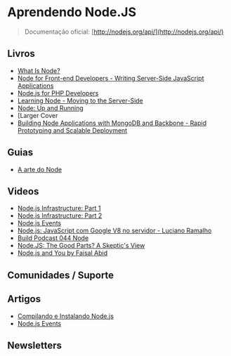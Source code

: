 # Aprendendo Node.JS

> Documentação oficial: [http://nodejs.org/api/](http://nodejs.org/api/)

## Livros
* [What Is Node?](http://shop.oreilly.com/product/0636920021506.do)
* [Node for Front-end Developers - Writing Server-Side JavaScript Applications](http://shop.oreilly.com/product/0636920023258.do)
* [Node.js for PHP Developers](http://shop.oreilly.com/product/0636920026013.do)
* [Learning Node - Moving to the Server-Side](http://shop.oreilly.com/product/0636920024606.do)
* [Node: Up and Running](http://shop.oreilly.com/product/0636920015956.do)
* [Larger Cover
* [Building Node Applications with MongoDB and Backbone - Rapid Prototyping and Scalable Deployment](http://shop.oreilly.com/product/0636920026587.do)

## Guias
* [A arte do Node](https://github.com/fth-ship/art-of-node)

## Videos
* [Node.js Infrastructure: Part 1](http://www.youtube.com/watch?v=ZRFh62EX2qM)
* [Node.js Infrastructure: Part 2](http://www.youtube.com/watch?v=4g2TWPFuqqk)
* [Node.js Events](http://www.youtube.com/watch?v=CoyIBRD6p5U)
* [Node.js: JavaScript com Google V8 no servidor - Luciano Ramalho](https://www.youtube.com/watch?v=CrOq9MmI6jw)
* [Build Podcast 044 Node](https://www.youtube.com/watch?v=nECThpIH7qc)
* [Node.JS: The Good Parts? A Skeptic's View](http://www.youtube.com/watch?v=CN0jTnSROsk)
* [Node.js and You by Faisal Abid](http://www.youtube.com/watch?v=S2598bkySRA)

## Comunidades / Suporte

## Artigos
* [Compilando e Instalando Node.js](http://blog.glaucocustodio.com/2013/05/15/compilando-e-instalando-node-js/)
* [Node.js Events](http://net.tutsplus.com/tutorials/javascript-ajax/node-js-events/)

## Newsletters